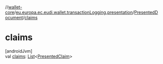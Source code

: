 //[wallet-core](../../../index.md)/[eu.europa.ec.eudi.wallet.transactionLogging.presentation](../index.md)/[PresentedDocument](index.md)/[claims](claims.md)

# claims

[androidJvm]\
val [claims](claims.md): [List](https://kotlinlang.org/api/latest/jvm/stdlib/kotlin-stdlib/kotlin.collections/-list/index.html)&lt;[PresentedClaim](../-presented-claim/index.md)&gt;
